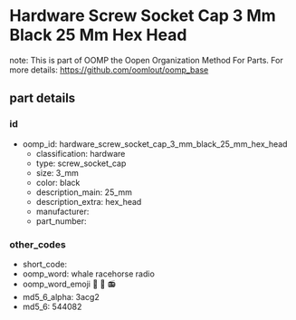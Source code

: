 # Hardware Screw Socket Cap 3 Mm Black 25 Mm Hex Head  

note: This is part of OOMP the Oopen Organization Method For Parts. For more details: https://github.com/oomlout/oomp_base

##  part details





### id
* oomp_id: hardware_screw_socket_cap_3_mm_black_25_mm_hex_head
  * classification: hardware
  * type: screw_socket_cap
  * size: 3_mm
  * color: black
  * description_main: 25_mm
  * description_extra: hex_head
  * manufacturer: 
  * part_number: 

### other_codes
* short_code: 
* oomp_word: whale racehorse radio
* oomp_word_emoji :whale: :racehorse: :radio:
* md5_6_alpha: 3acg2
* md5_6: 544082